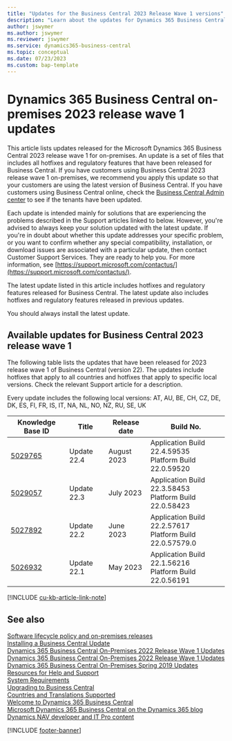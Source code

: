 ```yaml
---
title: "Updates for the Business Central 2023 Release Wave 1 versions"
description: "Learn about the updates for Dynamics 365 Business Central 2023 Release Wave 1 on-premises deployments."
author: jswymer
ms.author: jswymer
ms.reviewer: jswymer
ms.service: dynamics365-business-central
ms.topic: conceptual
ms.date: 07/23/2023
ms.custom: bap-template
---
```


# Dynamics 365 Business Central on-premises 2023 release wave 1 updates

This article lists updates released for the Microsoft Dynamics 365 Business Central 2023 release wave 1 for on-premises. An update is a set of files that includes all hotfixes and regulatory features that have been released for Business Central. If you have customers using Business Central 2023 release wave 1 on-premises, we recommend you apply this update so that your customers are using the latest version of Business Central. If you have customers using Business Central online, check the [Business Central Admin center](../administration/tenant-admin-center.md) to see if the tenants have been updated.  

Each update is intended mainly for solutions that are experiencing the problems described in the Support articles linked to below. However, you're advised to always keep your solution updated with the latest update. If you're in doubt about whether this update addresses your specific problem, or you want to confirm whether any special compatibility, installation, or download issues are associated with a particular update, then contact Customer Support Services. They are ready to help you. For more information, see [https://support.microsoft.com/contactus/](https://support.microsoft.com/contactus/).

The latest update listed in this article includes hotfixes and regulatory features released for Business Central. The latest update also includes hotfixes and regulatory features released in previous updates.  

You should always install the latest update.

## Available updates for Business Central 2023 release wave 1

The following table lists the updates that have been released for 2023 release wave 1 of Business Central (version 22). The updates include hotfixes that apply to all countries and hotfixes that apply to specific local versions. Check the relevant Support article for a description.

Every update includes the following local versions: AT, AU, BE, CH, CZ, DE, DK, ES, FI, FR, IS, IT, NA, NL, NO, NZ, RU, SE, UK

|Knowledge Base ID|Title|Release date  |Build No. |
|-----------------|-----|--------------|----------|
|[5029765](https://support.microsoft.com/help/5029765)|Update 22.4| August 2023|Application Build 22.4.59535</br>Platform Build 22.0.59520  |
|[5029057](https://support.microsoft.com/help/5029057)|Update 22.3| July 2023|Application Build 22.3.58453</br>Platform Build 22.0.58423  |
|[5027892](https://support.microsoft.com/help/5027892)|Update 22.2| June 2023|Application Build 22.2.57617</br>Platform Build 22.0.57579.0 |
|[5026932](https://support.microsoft.com/help/5026932) |Update 22.1| May 2023|Application Build 22.1.56216</br>Platform Build 22.0.56191 |

[!INCLUDE [cu-kb-article-link-note](../includes/cu-kb-article-link-note.md)]

## See also

[Software lifecycle policy and on-premises releases](../terms/lifecycle-policy-on-premises.md)  
[Installing a Business Central Update](../upgrade/upgrading-cumulative-update-v22.md)  
[Dynamics 365 Business Central On-Premises 2022 Release Wave 1 Updates](update-versions-21.md)  
[Dynamics 365 Business Central On-Premises 2022 Release Wave 1 Updates](update-versions-20.md)  
[Dynamics 365 Business Central On-Premises Spring 2019 Updates](update-versions-14.md)  
[Resources for Help and Support](../help-and-support.md)  
[System Requirements](system-requirements-business-central-v22.md)  
[Upgrading to Business Central](../upgrade/upgrading-to-business-central.md)  
[Countries and Translations Supported](../compliance/apptest-countries-and-translations.md)  
[Welcome to Dynamics 365 Business Central](/dynamics365/business-central/index)  
[Microsoft Dynamics 365 Business Central on the Dynamics 365 blog](https://cloudblogs.microsoft.com/dynamics365/it/product/business-central/)  
[Dynamics NAV developer and IT Pro content](/dynamics-nav/index)

[!INCLUDE [footer-banner](../includes/footer-banner.md)]
